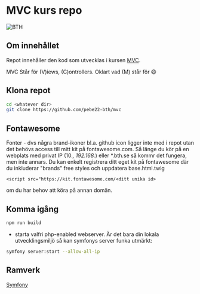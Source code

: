 # MVC kurs repo

![BTH](https://dbwebb.se/image/theme/leaf_256x256.png)

## Om innehållet
Repot innehåller den kod som utvecklas i kursen 
[MVC](https://dbwebb.se/kurser/mvc-v2).

MVC Står för (V)iews, (C)ontrollers. Oklart vad (M) står för :smile:


## Klona repot
```bash
cd <whatever dir>
git clone https://github.com/pebe22-bth/mvc
```
## Fontawesome
Fonter - dvs några brand-ikoner bl.a. github icon ligger inte med i repot utan det behövs access till mitt kit på fontawesome.com.
Så länge du kör på en webplats med privat IP (10.*, 192.168.*) eller *.bth.se så kommr det fungera, men inte annars.
Du kan enkelt registrera ditt eget kit på fontawesome där du inkluderar "brands" free styles och uppdatera
base.html.twig
```
<script src="https://kit.fontawesome.com/<ditt unika id>
```
om du har behov att köra på annan domän.

## Komma igång 
```bash
npm run build
```
- starta valfri php-enabled webserver. Är det bara din lokala utvecklingsmiljö så kan symfonys server funka utmärkt:
```bash
symfony server:start --allow-all-ip
```

## Ramverk
[Symfony](https://symfony.com/)

